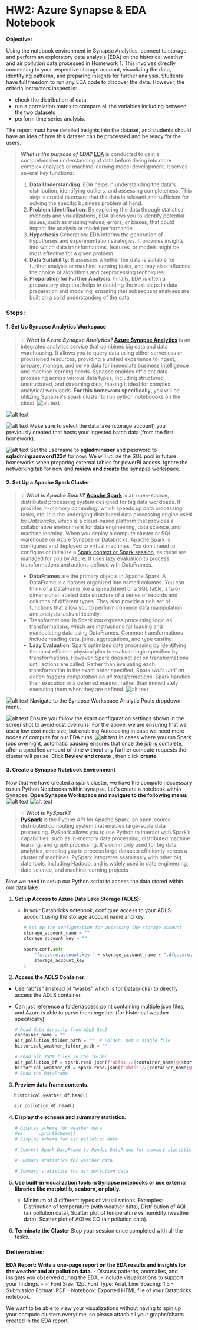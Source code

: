 # HW2: Azure Synapse & EDA Notebook

**Objective:**

Using the notebook environment in Synapse Analytics, connect to storage and perform an exploratory data analysis (EDA) on the historical weather and air pollution data processed in Homework 1. This involves directly connecting to your respective storage account, visualizing the data, identifying patterns, and preparing insights for further analysis. Students have full freedom to run any EDA code to discover the data. However, the criteria instructors inspect is: 
- check the distribution of data
- run a correlation matrix to compare all the variables including between the two datasets
- perform time series analysis. 

The report must have detailed insights into the dataset, and students should have an idea of how this dataset can be processed and be ready for the users.


>***What is the purpose of EDA?***
[EDA](https://learn.microsoft.com/en-us/ai/playbook/capabilities/experimentation/exploratory-data-analysis) is conducted to gain a comprehensive understanding of data before diving into more complex analyses or machine learning model development. It serves several key functions:
>1. **Data Understanding**: EDA helps in understanding the data's distribution, identifying outliers, and assessing completeness. This step is crucial to ensure that the data is relevant and sufficient for solving the specific business problem at hand.
>2. **Problem Identification**: By exploring the data through statistical methods and visualizations, EDA allows you to identify potential issues, such as missing values, errors, or biases, that could impact the analysis or model performance.
>3. **Hypothesis** Generation: EDA informs the generation of hypotheses and experimentation strategies. It provides insights into which data transformations, features, or models might be most effective for a given problem.
>4. **Data Suitability**: It assesses whether the data is suitable for further analysis or machine learning tasks, and may also influence the choice of algorithms and preprocessing techniques.
>5. **Preparation for Further Analysis**: Finally, EDA is often a preparatory step that helps in deciding the next steps in data preparation and modeling, ensuring that subsequent analyses are built on a solid understanding of the data.

### Steps:

#### 1. Set Up Synapse Analytics Workspace
>💡 ***What is Azure Synapse Analytics?*
[Azure Synapse Analytics](https://azure.microsoft.com/en-us/products/synapse-analytics#:~:text=Azure%20Synapse%20Analytics%20is%20an,log%20and%20time%20series%20analytics)** is an integrated analytics service that combines big data and data warehousing. It allows you to query data using either serverless or provisioned resources, providing a unified experience to ingest, prepare, manage, and serve data for immediate business intelligence and machine learning needs. Synapse enables efficient data processing across various data types, including structured, unstructured, and streaming data, making it ideal for complex analytical workloads.
**For this homework specifically**, you will be utilizing Synapse's spark cluster to run python noteboooks on the cloud.
>![alt text](images/image-2.png)

![alt text](images/images/image2.png)

![alt text](images/images/image.png)
Make sure to select the data lake (storage account) you previously created that hosts your ingested batch data (from the first homework).

![alt text](images/images/image-1.png)
Set the username to **sqladminuser** and password to **sqladminpassword123#** for now. We will utilize the SQL pool in future homeworks when preparing external tables for powerBI access. 
Ignore the networking tab for now and **review and create** the synapse workspace.



#### 2. Set Up a Apache Spark Cluster
>💡 ***What is Apache Spark?*
[Apache Spark](https://learn.microsoft.com/en-us/azure/databricks/spark/)** is an open-source, distributed processing system designed for big data workloads. It provides *in-memory computing*, which speeds up data processing tasks, etc. It is the underlying distributed data processing engine used by *Databricks*, which is a cloud-based platform that provides a collaborative environment for data engineering, data science, and machine learning. When you deploy a compute cluster or SQL warehouse on Azure Synapse or Databricks, Apache Spark is configured and deployed to virtual machines. You don’t need to configure or initialize a [Spark context or Spark session](https://www.notion.so/HW7-Batch-Processing-c41cbdf25444472aa84f9680514868df?pvs=21), as these are managed for you by Azure. It uses lazy evaluation to process transformations and actions defined with DataFrames.
>- **DataFrames** are the primary objects in Apache Spark. A DataFrame is a dataset organized into named columns. You can think of a DataFrame like a spreadsheet or a SQL table, a two-dimensional labeled data structure of a series of records and columns of different types. They also provide a rich set of functions that allow you to perform common data manipulation and analysis tasks efficiently.
>- Transformations: In Spark you express processing logic as transformations, which are instructions for loading and manipulating data using DataFrames. Common transformations include reading data, joins, aggregations, and type casting.
>- **Lazy Evaluation**: Spark optimizes data processing by identifying the most efficient physical plan to evaluate logic specified by transformations. However, Spark does not act on transformations until actions are called. Rather than evaluating each transformation in the exact order specified, Spark *waits until an action triggers computation on all transformations*. Spark handles their execution in a deferred manner, rather than immediately executing them when they are defined.
>![alt text](images/image-4.png)

![alt text](images/image-3.png)
Navigate to the Synapse Workspace Analytic Pools dropdown menu.

![alt text](images/image-6.png)
Ensure you follow the exact configuration settings shown in the screenshot to avoid cost overruns. For the above, we are ensuring that we use a low cost node size, but enabling Autoscaling in case we need more nodes of compute for our EDA runs.
![alt text](images/image-7.png)
In cases where you run Spark jobs overnight, automatic pausing ensures that once the job is complete, after a specified amount of time without any further compute requests the cluster will pause.
Click **Review and create** , then click **create**.


#### 3. Create a Synapse Notebook Environment
Now that we have created a spark cluster, we have the compute neccessary to run Python Notebooks within synapse. Let's create a notebook within Synapse. **Open Synapse Workspace and navigate to the following menu:**
![alt text](images/images/image-a.png)
![alt text](images/image-8.png)
>💡 ***What is PySpark?*   
>[PySpark](https://learn.microsoft.com/en-us/azure/databricks/pyspark/)** is the Python API for Apache Spark, an open-source distributed computing system that enables large-scale data processing. PySpark allows you to use Python to interact with Spark’s capabilities, such as in-memory data processing, distributed machine learning, and graph processing. It's commonly used for big data analytics, enabling you to process large datasets efficiently across a cluster of machines. PySpark integrates seamlessly with other big data tools, including Hadoop, and is widely used in data engineering, data science, and machine learning projects

Now we need to setup our Python script to access the data stored within our data lake.

1. **Set up Access to Azure Data Lake Storage (ADLS):**
    - In your Databricks notebook, configure access to your ADLS account using the storage account name and key.
        
        ```python
        # Set up the configuration for accessing the storage account
        storage_account_name = ""
        storage_account_key = ""

        spark.conf.set(
            "fs.azure.account.key." + storage_account_name + ".dfs.core.windows.net",
            storage_account_key
        )

        ```
2. **Access the ADLS Container:**

- Use “abfss” (instead of “wasbs” which is for Databricks) to directly access the ADLS container.
- Can just reference a folder/access point containing multiple json files, and Azure is able to parse them together (for historical weather specifically).
    
    ```python
    # Read data directly from ADLS Gen2
    container_name = ""
    air_pollution_folder_path = ""  # Folder, not a single file
    historical_weather_folder_path = ""

    # Read all JSON files in the folder
    air_pollution_df = spark.read.json(f"abfss://{container_name}@{storage_account_name}.dfs.core.windows.net/{air_pollution_folder_path}")
    historical_weather_df = spark.read.json(f"abfss://{container_name}@{storage_account_name}.dfs.core.windows.net/{historical_weather_folder_path}")
    # Show the DataFrame
    ```
  
3. **Preview data frame contents.**
 ```python
    historical_weather_df.head()

    air_pollution_df.head()
  ```
  
4. **Display the schema and summary statistics.**
    
    ```python
    # Display schema for weather data
    #ex: ____.printSchema()
    # Display schema for air pollution data
    
    # Convert Spark DataFrame to Pandas DataFrame for summary statistics (.toPandas())
    
    # Summary statistics for weather data
    
    # Summary statistics for air pollution data
    ```


5. **Use built-in visualization tools in Synapse notebooks or use external libraries like matplotlib, seaborn, or plotly.**
    - Minimum of 4 different types of visualizations. Examples: Distribution of temperature (with weather data), Distribution of AQI (air pollution data), Scatter plot of temperature vs humidity (weather data), Scatter plot of AQI vs CO (air pollution data).

6. **Terminate the Cluster**
    Stop your session once completed with all the tasks.
### Deliverables:

**EDA Report:** 
    **Write a one-page report on the EDA results and insights for the weather and air pollution data.**
    - Discuss patterns, anomalies, and insights you observed during the EDA.
    - Include visualizations to support your findings.
    - ✅ Font Size: 12pt,Font Type: Arial, Line Spacing: 1.5
    - Submission Format: PDF
    - Notebook: Exported HTML file of your Databricks notebook.

We want to be able to view your visualizations without having to spin up your compute clusters everytime, so please attach all your graphs/charts created in the EDA report.